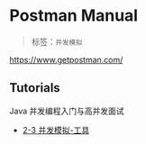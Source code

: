 # Postman Manual

> 标签：`并发模拟`

<https://www.getpostman.com/>

## Tutorials

Java 并发编程入门与高并发面试

- [2-3 并发模拟-工具](https://coding.imooc.com/lesson/195.html#mid=12297)